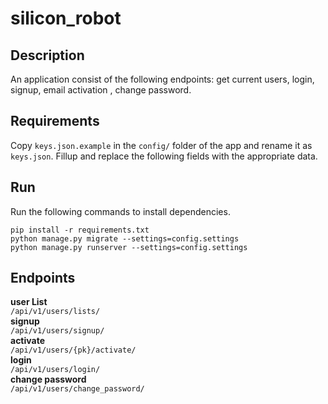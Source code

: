 # silicon_robot

## Description
An application consist of the following endpoints: get current users, login, signup, email activation , change password.

## Requirements
Copy `keys.json.example` in the `config/` folder of the app and rename it as `keys.json`. Fillup and replace the 
following fields with the appropriate data.

## Run
Run the following commands to install dependencies.
```
pip install -r requirements.txt
python manage.py migrate --settings=config.settings
python manage.py runserver --settings=config.settings
```
## Endpoints
__user List__ </br>
`/api/v1/users/lists/`</br>
__signup__</br>
`/api/v1/users/signup/`</br>
__activate__</br>
`/api/v1/users/{pk}/activate/`</br>
__login__</br>
`/api/v1/users/login/`</br>
__change password__</br>
`/api/v1/users/change_password/`
